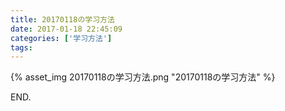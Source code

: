 ```yaml
---
title: 20170118の学习方法
date: 2017-01-18 22:45:09
categories: ['学习方法']
tags:
---
```


{% asset_img 20170118の学习方法.png "20170118の学习方法" %}

END.
